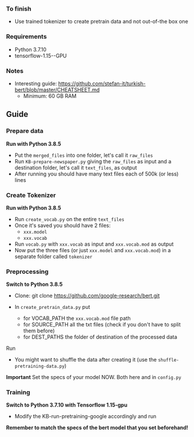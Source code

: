 ### To finish
* Use trained tokenizer to create pretrain data and not out-of-the box one

### Requirements
* Python 3.7.10
* tensorflow-1.15--GPU

### Notes
* Interesting guide: https://github.com/stefan-it/turkish-bert/blob/master/CHEATSHEET.md
  * Minimum: 60 GB RAM 


## Guide

### Prepare data

**Run with Python 3.8.5**

* Put the `merged_files` into one folder, let's call it `raw_files`
* Run `KB-prepare-newspaper.py` giving the `raw_files` as input and a destination folder, let's call it `text_files`, as output
* After running you should have many text files each of 500k (or less) lines

### Create Tokenizer

**Run with Python 3.8.5**

* Run `create_vocab.py` on the entire `text_files`
* Once it's saved you should have 2 files:
  * `xxx.model`
  * `xxx.vocab`
* Run `vocab.py` with `xxx.vocab` as input and `xxx.vocab.mod` as output
* Now put the three files (or just `xxx.model` and `xxx.vocab.mod`) in a separate folder called `tokenizer`

### Preprocessing

**Switch to Python 3.8.5**

* Clone: git clone https://github.com/google-research/bert.git

* In `create_pretrain_data.py` put 
  * for VOCAB_PATH the `xxx.vocab.mod` file path
  * for SOURCE_PATH all the txt files (check if you don't have to split them before)
  * for DEST_PATHS the folder of destination of the processed data

Run

* You might want to shuffle the data after creating it (use the `shuffle-pretraining-data.py`)

**Important**
Set the specs of your model NOW.
Both here and in `config.py`

### Training

**Switch to Python 3.7.10 with Tensorflow 1.15-gpu**

* Modify the KB-run-pretraining-google accordingly and run

**Remember to match the specs of the bert model that you set beforehand!**